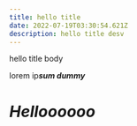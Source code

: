 ```yaml
---
title: hello title
date: 2022-07-19T03:30:54.621Z
description: hello title desv
---
```

hello title body



lorem ip***sum dummy***

# ***Helloooooo***